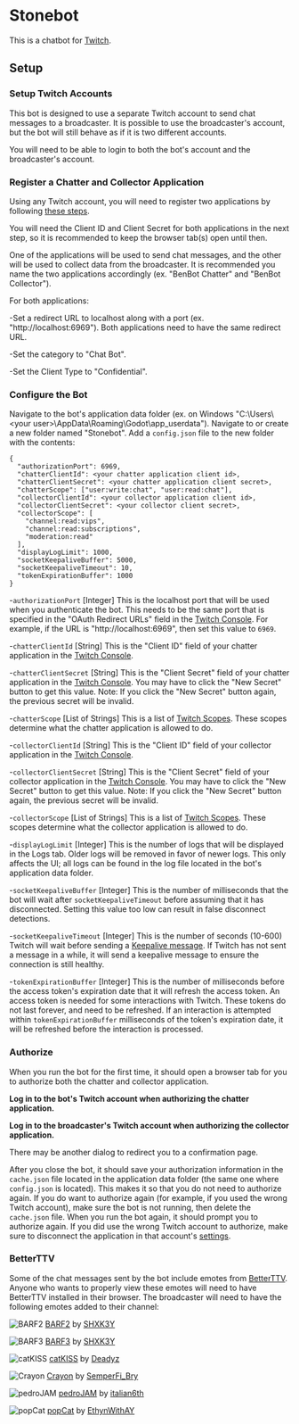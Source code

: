 # Stonebot
This is a chatbot for [Twitch](https://www.twitch.tv/).
 
## Setup

### Setup Twitch Accounts

This bot is designed to use a separate Twitch account to send chat messages to a broadcaster.
It is possible to use the broadcaster's account, but the bot will still behave as if it is two different accounts.

You will need to be able to login to both the bot's account and the broadcaster's account.

### Register a Chatter and Collector Application

Using any Twitch account, you will need to register two applications by following [these steps](https://dev.twitch.tv/docs/authentication/register-app/).

You will need the Client ID and Client Secret for both applications in the next step, so it is recommended to keep the browser tab(s) open until then.

One of the applications will be used to send chat messages, and the other will be used to collect data from the broadcaster.
It is recommended you name the two applications accordingly (ex. "BenBot Chatter" and "BenBot Collector").

For both applications:

-Set a redirect URL to localhost along with a port (ex. "http://localhost:6969").
Both applications need to have the same redirect URL.

-Set the category to "Chat Bot".

-Set the Client Type to "Confidential".

### Configure the Bot

Navigate to the bot's application data folder (ex. on Windows "C:\Users\\\<your user>\AppData\Roaming\Godot\app_userdata").
Navigate to or create a new folder named "Stonebot".
Add a `config.json` file to the new folder with the contents:
```
{
  "authorizationPort": 6969,
  "chatterClientId": <your chatter application client id>,
  "chatterClientSecret": <your chatter application client secret>,
  "chatterScope": ["user:write:chat", "user:read:chat"],
  "collectorClientId": <your collector application client id>,
  "collectorClientSecret": <your collector client secret>,
  "collectorScope": [
	"channel:read:vips",
	"channel:read:subscriptions",
	"moderation:read"
  ],
  "displayLogLimit": 1000,
  "socketKeepaliveBuffer": 5000,
  "socketKeepaliveTimeout": 10,
  "tokenExpirationBuffer": 1000
}
```
-`authorizationPort` [Integer]
This is the localhost port that will be used when you authenticate the bot.
This needs to be the same port that is specified in the "OAuth Redirect URLs" field in the [Twitch Console](https://dev.twitch.tv/console/apps).
For example, if the URL is "http://localhost:6969", then set this value to `6969`.

-`chatterClientId` [String]
This is the "Client ID" field of your chatter application in the [Twitch Console](https://dev.twitch.tv/console/apps).

-`chatterClientSecret` [String]
This is the "Client Secret" field of your chatter application in the [Twitch Console](https://dev.twitch.tv/console/apps).
You may have to click the "New Secret" button to get this value.
Note: If you click the "New Secret" button again, the previous secret will be invalid.

-`chatterScope` [List of Strings]
This is a list of [Twitch Scopes](https://dev.twitch.tv/docs/authentication/scopes/#twitch-api-scopes).
These scopes determine what the chatter application is allowed to do.

-`collectorClientId` [String]
This is the "Client ID" field of your collector application in the [Twitch Console](https://dev.twitch.tv/console/apps).

-`collectorClientSecret` [String]
This is the "Client Secret" field of your collector application in the [Twitch Console](https://dev.twitch.tv/console/apps).
You may have to click the "New Secret" button to get this value.
Note: If you click the "New Secret" button again, the previous secret will be invalid.

-`collectorScope` [List of Strings]
This is a list of [Twitch Scopes](https://dev.twitch.tv/docs/authentication/scopes/#twitch-api-scopes).
These scopes determine what the collector application is allowed to do.

-`displayLogLimit` [Integer]
This is the number of logs that will be displayed in the Logs tab. Older logs will be removed in favor of newer logs.
This only affects the UI; all logs can be found in the log file located in the bot's application data folder.

-`socketKeepaliveBuffer` [Integer]
This is the number of milliseconds that the bot will wait after `socketKeepaliveTimeout` before assuming that it has disconnected.
Setting this value too low can result in false disconnect detections.

-`socketKeepaliveTimeout` [Integer]
This is the number of seconds (10-600) Twitch will wait before sending a [Keepalive message](https://dev.twitch.tv/docs/eventsub/handling-websocket-events/#keepalive-message).
If Twitch has not sent a message in a while, it will send a keepalive message to ensure the connection is still healthy.

-`tokenExpirationBuffer` [Integer]
This is the number of milliseconds before the access token's expiration date that it will refresh the access token.
An access token is needed for some interactions with Twitch. These tokens do not last forever, and need to be refreshed.
If an interaction is attempted within `tokenExpirationBuffer` milliseconds of the token's expiration date, it will be refreshed before the interaction is processed.

### Authorize

When you run the bot for the first time, it should open a browser tab for you to authorize both the chatter and collector application.

**Log in to the bot's Twitch account when authorizing the chatter application.**

**Log in to the broadcaster's Twitch account when authorizing the collector application.**

There may be another dialog to redirect you to a confirmation page.

After you close the bot, it should save your authorization information in the `cache.json` file located in the application data folder (the same one where `config.json` is located).
This makes it so that you do not need to authorize again.
If you do want to authorize again (for example, if you used the wrong Twitch account), make sure the bot is not running, then delete the `cache.json` file.
When you run the bot again, it should prompt you to authorize again.
If you did use the wrong Twitch account to authorize, make sure to disconnect the application in that account's [settings](https://www.twitch.tv/settings/connections).

### BetterTTV

Some of the chat messages sent by the bot include emotes from [BetterTTV](https://betterttv.com/).
Anyone who wants to properly view these emotes will need to have BetterTTV installed in their browser.
The broadcaster will need to have the following emotes added to their channel:

![BARF2](https://cdn.betterttv.net/emote/5f9e991d58e96102e92a76f1/1x.webp) [BARF2](https://betterttv.com/emotes/5f9e991d58e96102e92a76f1) by [SHXK3Y](https://betterttv.com/users/5de74567e7df1277b606d33c)

![BARF3](https://cdn.betterttv.net/emote/5f9e992f1b017902db156fd8/1x.webp) [BARF3](https://betterttv.com/emotes/5f9e992f1b017902db156fd8) by [SHXK3Y](https://betterttv.com/users/5de74567e7df1277b606d33c)

![catKISS](https://cdn.betterttv.net/emote/5f455410b2efd65d77e8cb14/1x.webp) [catKISS](https://betterttv.com/emotes/5f455410b2efd65d77e8cb14) by [Deadyz](https://betterttv.com/users/568c182801ea6722348aaeaa)

![Crayon](https://cdn.betterttv.net/emote/5eb386a7813f921693550791/1x.webp) [Crayon](https://betterttv.com/emotes/5eb386a7813f921693550791) by [SemperFi_Bry](https://betterttv.com/users/5c1350257da8ec6e75dfa641)

![pedroJAM](https://cdn.betterttv.net/emote/662d9cceee8f80be4860981b/1x.webp) [pedroJAM](https://betterttv.com/emotes/662d9cceee8f80be4860981b) by [italian6th](https://betterttv.com/users/5ef2a91ef91de70dea5bf160)

![popCat](https://cdn.betterttv.net/emote/5fa8f232eca18f6455c2b2e1/1x.webp) [popCat](https://betterttv.com/emotes/5fa8f232eca18f6455c2b2e1) by [EthynWithAY](https://betterttv.com/users/5b458a6b9733463289f1408e)
